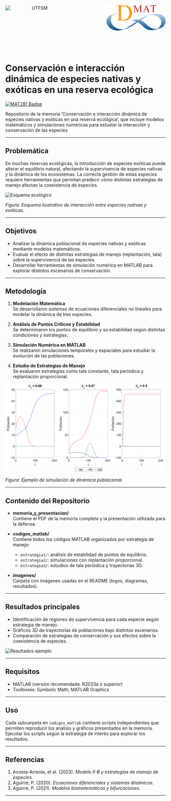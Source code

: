 <header>
<img src="https://upload.wikimedia.org/wikipedia/commons/4/47/Logo_UTFSM.png" width=200 alt="UTFSM" align="left"/>
<img src="./imagenes/dmat.png" width= 200 alt="DMAT" align="right"/>
</header>

</br></br></br></br></br>

# Conservación e interacción dinámica de especies nativas y exóticas en una reserva ecológica


[![MAT281 Badge](https://img.shields.io/badge/Proyecto-Memoria-green)](#)

Repositorio de la memoria ‘Conservación e interacción dinámica de especies nativas y exóticas en una reserva ecológica’, que incluye modelos matemáticos y simulaciones numéricas para estudiar la interacción y conservación de las especies

---

## Problemática

En muchas reservas ecológicas, la introducción de especies exóticas puede alterar el equilibrio natural, afectando la supervivencia de especies nativas y la dinámica de los ecosistemas. La correcta gestión de estas especies requiere herramientas que permitan predecir cómo distintas estrategias de manejo afectan la coexistencia de especies.

![Esquema ecológico](./imagenes/esquema_ecosistema.png)  

*Figura: Esquema ilustrativo de interacción entre especies nativas y exóticas.*

---

## Objetivos

- Analizar la dinámica poblacional de especies nativas y exóticas mediante modelos matemáticos.  
- Evaluar el efecto de distintas estrategias de manejo (replantación, tala) sobre la supervivencia de las especies.  
- Desarrollar herramientas de simulación numérica en MATLAB para explorar distintos escenarios de conservación.

---

## Metodología

1. **Modelación Matemática**  
   Se desarrollaron sistemas de ecuaciones diferenciales no lineales para modelar la dinámica de tres especies.

2. **Análisis de Puntos Críticos y Estabilidad**  
   Se determinaron los puntos de equilibrio y su estabilidad según distintas condiciones y estrategias.

3. **Simulación Numérica en MATLAB**  
   Se realizaron simulaciones temporales y espaciales para estudiar la evolución de las poblaciones.

4. **Estudio de Estrategias de Manejo**  
   Se evaluaron estrategias como tala constante, tala periódica y replantación proporcional.

![Simulación ejemplo](./imagenes/simulacion_ejemplo.png)  

*Figura: Ejemplo de simulación de dinámica poblacional.*

---

## Contenido del Repositorio

- **memoria_y_presentacion/**  
  Contiene el PDF de la memoria completa y la presentación utilizada para la defensa.  

- **codigos_matlab/**  
  Contiene todos los códigos MATLAB organizados por estrategia de manejo:
  - `estrategia1/`: análisis de estabilidad de puntos de equilibrio.
  - `estrategia2/`: simulaciones con replantación proporcional.
  - `estrategia3/`: estudios de tala periódica y trayectorias 3D.

- **imagenes/**  
  Carpeta con imágenes usadas en el README (logos, diagramas, resultados).

---

## Resultados principales

- Identificación de regiones de supervivencia para cada especie según estrategia de manejo.  
- Gráficos 3D de trayectorias de poblaciones bajo distintos escenarios.  
- Comparación de estrategias de conservación y sus efectos sobre la coexistencia de especies.

![Resultados ejemplo](./imagenes/resultados.png)  

---

## Requisitos

- MATLAB (versión recomendada: R2023a o superior)  
- Toolboxes: Symbolic Math, MATLAB Graphics  

---

## Uso

Cada subcarpeta en `codigos_matlab` contiene scripts independientes que permiten reproducir los análisis y gráficos presentados en la memoria. Ejecutar los scripts según la estrategia de interés para explorar los resultados.

---

## Referencias

1. Acosta-Arreola, et al. (2023). *Modelo II-B y estrategias de manejo de especies.*  
2. Aguirre, P. (2020). *Ecuaciones diferenciales y sistemas dinámicos.*  
3. Aguirre, P. (2021). *Modelos biomatemáticos y bifurcaciones.*

---

